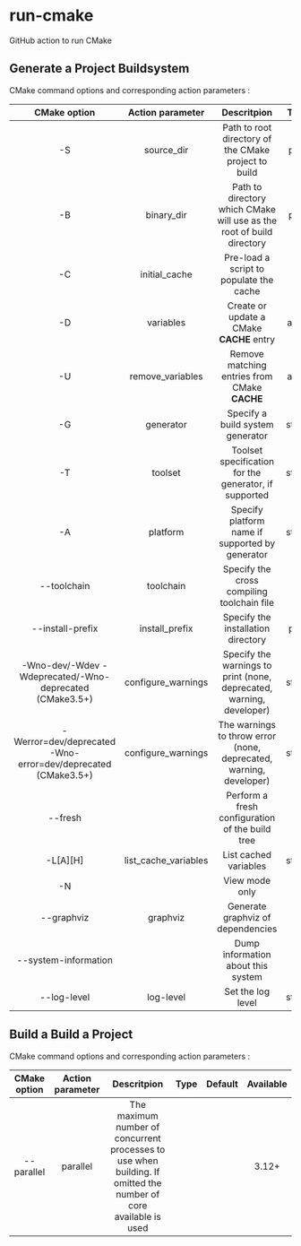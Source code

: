 # run-cmake
GitHub action to run CMake

## Generate a Project Buildsystem

CMake command options and corresponding action parameters :

|  CMake option                                                  |  Action parameter      |  Descritpion                                                            |  Type    |  Default                         | Available  |
|:--------------------------------------------------------------:|:----------------------:|:-----------------------------------------------------------------------:|:--------:|:--------------------------------:|:----------:|
|  -S                                                            |  source_dir            |  Path to root directory of the CMake project to build                   |  path    |  "./"                            |  ✔️         |
|  -B                                                            |  binary_dir            |  Path to directory which CMake will use as the root of build directory  |  path    |  "../build"                      |  ✔️         |
|  -C                                                            |  initial_cache         |  Pre-load a script to populate the cache                                |  file    |  ""                              |  ✔️         |
|  -D                                                            |  variables             |  Create or update a CMake **CACHE** entry                               |  array   |  []                              |  ✔️         |
|  -U                                                            |  remove_variables      |  Remove matching entries from CMake **CACHE**                           |  array   |  []                              |  ✔️         |
|  -G                                                            |  generator             |  Specify a build system generator                                       |  string  |  NMake Makefiles/Unix Makefiles  |  ✔️         |
|  -T                                                            |  toolset               |  Toolset specification for the generator, if supported                  |  string  |  ""                              |  ✔️         |
|  -A                                                            |  platform              |  Specify platform name if supported by generator                        |  string  |  ""                              |  ✔️         |
|  --toolchain                                                   |  toolchain             |  Specify the cross compiling toolchain file                             |  file    |  ""                              |  ✔️         |
|  --install-prefix                                              |  install_prefix        |  Specify the installation directory                                     |  path    |  ""                              |  ✔️         |
|  -Wno-dev/-Wdev -Wdeprecated/-Wno-deprecated (CMake3.5+)       |  configure_warnings    |  Specify the warnings to print (none, deprecated, warning, developer)   |  string  |  ""                              |  ✔️         |
|  -Werror=dev/deprecated -Wno-error=dev/deprecated (CMake3.5+)  |  configure_warnings    |  The warnings to throw error (none, deprecated, warning, developer)     |  string  |  ""                              |  ✔️         |
|  --fresh                                                       |                        |  Perform a fresh configuration of the build tree                        |          |                                  |  ❌        |
|  -L[A][H]                                                      |  list_cache_variables  |  List cached variables                                                  |  string  |  "none"                          |  ✔️         |
|  -N                                                            |                        |  View mode only                                                         |          |                                  |  ❌        |
|  --graphviz                                                    |  graphviz              |  Generate graphviz of dependencies                                      |  file    |  ""                              |  ✔️         |
|  --system-information                                          |                        |  Dump information about this system                                     |          |                                  |  ❌        |
|  --log-level                                                   |  log-level             |  Set the log level                                                      |  string  |  ""                              |  ✔️         |

## Build a Build a Project

CMake command options and corresponding action parameters :

|  CMake option      |  Action parameter  |  Descritpion                                                                                                       |  Type  |  Default  | Available  |
|:------------------:|:------------------:|:------------------------------------------------------------------------------------------------------------------:|:------:|:---------:|:----------:|
|  --parallel        |  parallel          |  The maximum number of concurrent processes to use when building. If omitted the number of core available is used  |        |           |  3.12+     |